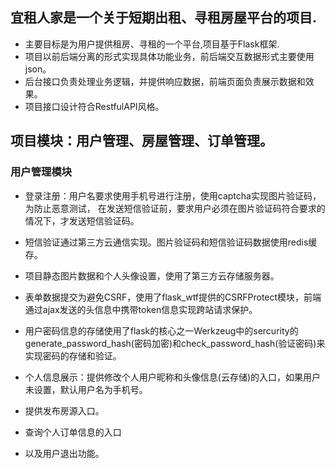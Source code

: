 
##  宜租人家是一个关于短期出租、寻租房屋平台的项目.

- 主要目标是为用户提供租房、寻租的一个平台,项目基于Flask框架.
- 项目以前后端分离的形式实现具体功能业务，前后端交互数据形式主要使用json。
- 后台接口负责处理业务逻辑，并提供响应数据，前端页面负责展示数据和效果。
- 项目接口设计符合RestfulAPI风格。
## 项目模块：用户管理、房屋管理、订单管理。
### 用户管理模块
- 登录注册：用户名要求使用手机号进行注册，使用captcha实现图片验证码，为防止恶意测试，
在发送短信验证前，要求用户必须在图片验证码符合要求的情况下，才发送短信验证码。
- 短信验证通过第三方云通信实现。图片验证码和短信验证码数据使用redis缓存。
- 项目静态图片数据和个人头像设置，使用了第三方云存储服务器。
- 表单数据提交为避免CSRF，使用了flask_wtf提供的CSRFProtect模块，前端通过ajax发送的头信息中携带token信息实现跨站请求保护。
- 用户密码信息的存储使用了flask的核心之一Werkzeug中的sercurity的generate_password_hash(密码加密)和check_password_hash(验证密码)来实现密码的存储和验证。

- 个人信息展示：提供修改个人用户昵称和头像信息(云存储)的入口，如果用户未设置，默认用户名为手机号。
- 提供发布房源入口。
- 查询个人订单信息的入口
- 以及用户退出功能。
